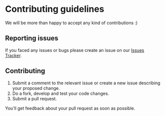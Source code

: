 # Contributing guidelines

We will be more than happy to accept any kind of contributions :)

## Reporting issues

If you faced any issues or bugs please create an issue on our [Issues Tracker](https://github.com/zalando-zmon/opentracing-utils/issues).

## Contributing

1. Submit a comment to the relevant issue or create a new issue describing your proposed change.
2. Do a fork, develop and test your code changes.
3. Submit a pull request.

You'll get feedback about your pull request as soon as possible.
